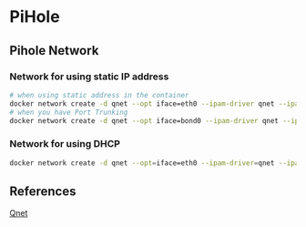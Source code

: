 # PiHole

## Pihole Network

### Network for using static IP address

```sh
# when using static address in the container
docker network create -d qnet --opt iface=eth0 --ipam-driver qnet --ipam-opt iface=eth0 --subnet=192.168.0.0/22 --gateway=192.168.0.1 qnet-vlan0
# when you have Port Trunking
docker network create -d qnet --opt iface=bond0 --ipam-driver qnet --ipam-opt iface=bond0 --subnet=192.168.0.0/22 --gateway=192.168.0.1 qnet-vlan0
```

### Network for using DHCP

```sh
docker network create -d qnet --opt=iface=eth0 --ipam-driver=qnet --ipam-opt=iface=eth0 qnet-vlan1
```

## References

[Qnet](https://qnap-dev.github.io/container-station-api/qnet.html)
